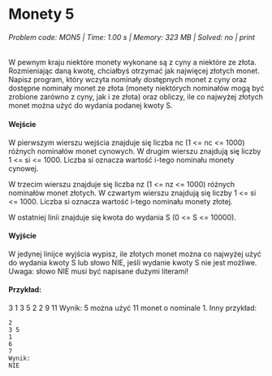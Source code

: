 # Monety 5
###### Problem code: MON5 \| Time: 1.00 s \| Memory: 323 MB \| Solved: no \| print

W pewnym kraju niektóre monety wykonane są z cyny a niektóre ze złota. Rozmieniając daną kwotę, chciałbyś otrzymać jak najwięcej złotych monet. Napisz program, który wczyta nominały dostępnych monet z cyny oraz dostępne nominały monet ze złota (monety niektórych nominałów mogą być zrobione zarówno z cyny, jak i ze złota) oraz obliczy, ile co najwyżej złotych monet można użyć do wydania podanej kwoty S.

#### Wejście
W pierwszym wierszu wejścia znajduje się liczba nc (1 <= nc <= 1000) różnych nominałów monet cynowych. W drugim wierszu znajdują się liczby 1 <= si <= 1000. Liczba si oznacza wartość i-tego nominału monety cynowej.

W trzecim wierszu znajduje się liczba nz (1 <= nz <= 1000) różnych nominałów monet złotych. W czwartym wierszu znajdują się liczby 1 <= si <= 1000. Liczba si oznacza wartość i-tego nominału monety złotej.

W ostatniej linii znajduje się kwota do wydania S (0 <= S <= 10000).

#### Wyjście
W jedynej linijce wyjścia wypisz, ile złotych monet można co najwyżej użyć do wydania kwoty S lub słowo NIE, jeśli wydanie kwoty S nie jest możliwe. Uwaga: słowo NIE musi być napisane dużymi literami!

#### Przykład:
3
1 3 5
2
2 9
11
Wynik:
5
można użyć 11 monet o nominale 1.
Inny przykład:
```
2
3 5
1
6
7
Wynik:
NIE
```
